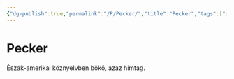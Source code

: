 ```yaml
---
{"dg-publish":true,"permalink":"/P/Pecker/","title":"Pecker","tags":["dg_uploaded"],"created":"2023-10-21T05:08","updated":"2023-11-08T04:12"}
---
```



# Pecker

Észak-amerikai köznyelvben bökő, azaz hímtag.  
